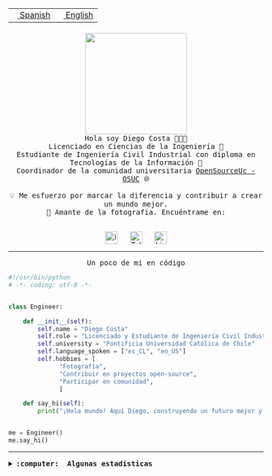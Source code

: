 <table border="0"  align="right">
 <tr><td><a href="README.md"><img src="https://upload.wikimedia.org/wikipedia/commons/thumb/8/89/Bandera_de_Espa%C3%B1a.svg/1200px-Bandera_de_Espa%C3%B1a.svg.png" height="10"> Spanish</a></td>
 <td><a href="README.en.md"><img src="https://upload.wikimedia.org/wikipedia/commons/a/a4/Flag_of_the_United_States.svg" height="10"> English</a></td></tr>
</table><br><br><br>

<p align="center">
  <img src="https://github.com/diegocostares/diegocostares/blob/main/Images/aaa2.gif?raw=true" height="200px" weight="200px">
  <br><samp>
    Hola soy Diego Costa 👨🏻‍💻<br>
    Licenciado en Ciencias de la Ingeniería 🤖<br>
    Estudiante de Ingeniería Civil Industrial con diploma en Tecnologías de la Información 🧠<br>
    Coordinador de la comunidad universitaria <a href="https://github.com/open-source-uc">OpenSourceUc - OSUC</a> 🌐<br>
  <br>
    💡 Me esfuerzo por marcar la diferencia y contribuir a crear un mundo mejor.<br>
    📸 Amante de la fotografía. Encuéntrame en: <br>
  <br></samp>
</p>

<p align="center">
   <a href="https://instagram.com/diegocosta_no" target="blank">
      <img align="center" src="https://cdn.jsdelivr.net/npm/simple-icons@3.0.1/icons/instagram.svg" alt="instagram" height="25px" width="25px" />
      &#8203;
   </a>
   &nbsp; &nbsp; &nbsp;
   <a href="https://t.me/diegocosta_no" target="blank">
      <img align="center" alt="Telegram" width="25px" src="https://icons-for-free.com/iconfiles/png/512/Telegram-1324888767380505522.png" />
      &#8203;
   </a>
   &nbsp; &nbsp; &nbsp;
   <a href="https://www.linkedin.com/in/diegocostar/" target="blank">
      <img align="center" alt="LinkedIn" width="25px" src="https://img.icons8.com/metro/452/linkedin.png" />
      &#8203;
   </a>
</p>

---

<p align="center"><front size="25"><samp>Un poco de mi en código</samp></front></p>

```python
#!/usr/bin/python
# -*- coding: utf-8 -*-


class Engineer:

    def __init__(self):
        self.name = "Diego Costa"
        self.role = "Licenciado y Estudiante de Ingeniería Civil Industrial"
        self.university = "Pontificia Universidad Católica de Chile"
        self.language_spoken = ["es_CL", "en_US"]
        self.hobbies = [
              "Fotografía",
              "Contribuir en proyectos open-source",
              "Participar en comunidad",
              ]

    def say_hi(self):
        print("¡Hola mundo! Aquí Diego, construyendo un futuro mejor y cambiando el mundo.")


me = Engineer()
me.say_hi()
```

---

<details>
  <summary><b><samp>:computer: &nbsp;Algunas estadísticas</samp></b></summary>
  <br/></p>

<!--START_SECTION:waka-->
![Code Time](http://img.shields.io/badge/Code%20Time-1%2C708%20hrs%2034%20mins-blue)

📅 **Soy más productivo los Miércoles** 

```text
Lunes                    8955 commits        ██░░░░░░░░░░░░░░░░░░░░░░░   06.85 % 
Martes                   4134 commits        █░░░░░░░░░░░░░░░░░░░░░░░░   03.16 % 
Miércoles                41935 commits       ████████░░░░░░░░░░░░░░░░░   32.08 % 
Jueves                   34669 commits       ███████░░░░░░░░░░░░░░░░░░   26.52 % 
Viernes                  36365 commits       ███████░░░░░░░░░░░░░░░░░░   27.82 % 
Sábado                   4304 commits        █░░░░░░░░░░░░░░░░░░░░░░░░   03.29 % 
Domingo                  376 commits         ░░░░░░░░░░░░░░░░░░░░░░░░░   00.29 % 
```


📊 **Esta semana me dediqué a** 

```text
🐱‍💻 Proyectos: 
buk-webapp               9 hrs 23 mins       █████████████████████████   99.53 % 
Testing-Tareas-2024-1    2 mins              ░░░░░░░░░░░░░░░░░░░░░░░░░   00.46 % 
Testing-Grupo-54         0 secs              ░░░░░░░░░░░░░░░░░░░░░░░░░   00.01 % 
```


 Last Updated on 15/07/2024 20:51:06 UTC
<!--END_SECTION:waka-->

<p align="center"> <img src="https://github-readme-stats.vercel.app/api?username=diegocostares&show_icons=true&theme=ayu-mirage" alt="abhisheknaiidu" /></p>

</details>
